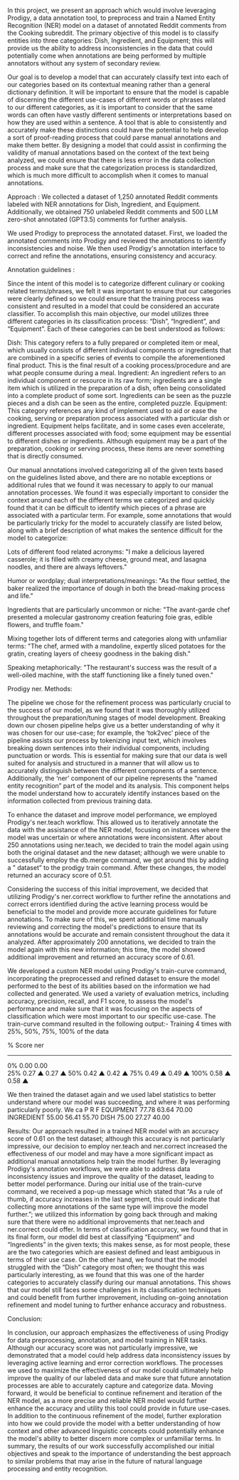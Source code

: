 In this project, we present an approach which would involve leveraging Prodigy, a data annotation tool, to preprocess and train a Named Entity Recognition (NER) model on a dataset of annotated Reddit comments from the Cooking subreddit. The primary objective of this model is to classify entities into three categories: Dish, Ingredient, and Equipment; this will provide us the ability to address inconsistencies in the data that could potentially come when annotations are being performed by multiple annotators without any system of secondary review.

Our goal is to develop a model that can accurately classify text into each of our categories based on its contextual meaning rather than a general dictionary definition. It will be important to ensure that the model is capable of discerning the different use-cases of different words or phrases related to our different categories, as it is important to consider that the same words can often have vastly different sentiments or interpretations based on how they are used within a sentence. A tool that is able to consistently and accurately make these distinctions could have the potential to help develop a sort of proof-reading process that could parse manual annotations and make them better. By designing a model that could assist in confirming the validity of manual annotations based on the context of the text being analyzed, we could ensure that there is less error in the data collection process and make sure that the categorization process is standardized, which is much more difficult to accomplish when it comes to manual annotations.

Approach :
We collected a dataset of 1,250 annotated Reddit comments labeled with NER annotations for Dish, Ingredient, and Equipment. Additionally, we obtained 750 unlabeled Reddit comments and 500 LLM zero-shot annotated (GPT3.5) comments for further analysis.

We used Prodigy to preprocess the annotated dataset. First, we loaded the annotated comments into Prodigy and reviewed the annotations to identify inconsistencies and noise. We then used Prodigy's annotation interface to correct and refine the annotations, ensuring consistency and accuracy.

Annotation guidelines :

Since the intent of this model is to categorize different culinary or cooking related terms/phrases, we felt it was important to ensure that our categories were clearly defined so we could ensure that the training process was consistent and resulted in a model that could be considered an accurate classifier. To accomplish this main objective, our model utilizes three different categories in its classification process: “Dish”, “Ingredient”, and “Equipment”. Each of these categories can be best understood as follows:

Dish: This category refers to a fully prepared or completed item or meal, which usually consists of different individual components or ingredients that are combined in a specific series of events to compile the aforementioned final product. This is the final result of a cooking process/procedure and are what people consume during a meal.
Ingredient: An ingredient refers to an individual component or resource in its raw form; ingredients are a single item which is utilized in the preparation of a dish, often being consolidated into a complete product of some sort. Ingredients can be seen as the puzzle pieces and a dish can be seen as the entire, completed puzzle. 
Equipment: This category references any kind of implement used to aid or ease the cooking, serving or preparation process associated with a particular dish or ingredient. Equipment helps facilitate, and in some cases even accelerate, different processes associated with food; some equipment may be essential to different dishes or ingredients. Although equipment may be a part of the preparation, cooking or serving process, these items are never something that is directly consumed.

Our manual annotations involved categorizing all of the given texts based on the guidelines listed above, and there are no notable exceptions or additional rules that we found it was necessary to apply to our manual annotation processes. We found it was especially important to consider the context around each of the different terms we categorized and quickly found that it can be difficult to identify which pieces of a phrase are associated with a particular term. For example, some annotations that would be particularly tricky for the model to accurately classify are listed below, along with a brief description of what makes the sentence difficult for the model to categorize:

Lots of different food related acronyms:
"I make a delicious layered casserole; it is filled with creamy cheese, ground meat, and lasagna noodles, and there are always leftovers."

Humor or wordplay; dual interpretations/meanings:
"As the flour settled, the baker realized the importance of dough in both the bread-making process and life."

Ingredients that are particularly uncommon or niche:
"The avant-garde chef presented a molecular gastronomy creation featuring foie gras, edible flowers, and truffle foam."

Mixing together lots of different terms and categories along with unfamiliar terms:
"The chef, armed with a mandoline, expertly sliced potatoes for the gratin, creating layers of cheesy goodness in the baking dish."

Speaking metaphorically:
"The restaurant's success was the result of a well-oiled machine, with the staff functioning like a finely tuned oven."

Prodigy ner. Methods: 

The pipeline we chose for the refinement process was particularly crucial to the success of our model, as we found that it was thoroughly utilized throughout the preparation/tuning stages of model development. Breaking down our chosen pipeline helps give us a better understanding of why it was chosen for our use-case; for example, the ‘tok2vec’ piece of the pipeline assists our process by tokenizing input text, which involves breaking down sentences into their individual components, including punctuation or words. This is essential for making sure that our data is well suited for analysis and structured in a manner that will allow us to accurately distinguish between the different components of a sentence. Additionally, the ‘ner’ component of our pipeline represents the “named entity recognition” part of the model and its analysis. This component helps the model understand how to accurately identify instances based on the information collected from previous training data.

To enhance the dataset and improve model performance, we employed Prodigy's ner.teach workflow. This allowed us to iteratively annotate the data with the assistance of the NER model, focusing on instances where the model was uncertain or where annotations were inconsistent. After about 250 annotations using ner.teach, we decided to train the model again using both the original dataset and the new dataset; although we were unable to successfully employ the db.merge command, we got around this by adding a ” dataset” to the prodigy train command. After these changes, the model returned an accuracy score of 0.51. 

Considering the success of this initial improvement, we decided that utilizing Prodigy's ner.correct workflow to further refine the annotations and correct errors identified during the active learning process would be beneficial to the model and provide more accurate guidelines for future annotations. To make sure of this, we spent additional time manually reviewing and correcting the model's predictions to ensure that its annotations would be accurate and remain consistent throughout the data it analyzed. After approximately 200 annotations, we decided to train the model again with this new information; this time, the model showed additional improvement and returned an accuracy score of 0.61. 

We developed a custom NER model using Prodigy's train-curve command, incorporating the preprocessed and refined dataset to ensure the model performed to the best of its abilities based on the information we had collected and generated. We used a variety of evaluation metrics, including accuracy, precision, recall, and F1 score, to assess the model's performance and make sure that it was focusing on the aspects of classification which were most important to our specific use-case.
The train-curve command resulted in the following output:- 
Training 4 times with 25%, 50%, 75%, 100% of the data

%      Score    ner   
----   ------   ------
  0%   0.00     0.00  
 25%   0.27 ▲   0.27 ▲
 50%   0.42 ▲   0.42 ▲
 75%   0.49 ▲   0.49 ▲
100%   0.58 ▲   0.58 ▲

We then trained the dataset again and we used label statistics to better understand where our model was succeeding, and where it was performing particularly poorly. We ca
                             P         R          F
EQUIPMENT    77.78   63.64   70.00
INGREDIENT   55.00   56.41   55.70
DISH                 75.00   27.27   40.00

Results: 
Our approach resulted in a trained NER model with an accuracy score of 0.61 on the test dataset; although this accuracy is not particularly impressive, our decision to employ ner.teach and ner.correct increased the effectiveness of our model and may have a more significant impact as additional manual annotations help train the model further. By leveraging Prodigy's annotation workflows, we were able to address data inconsistency issues and improve the quality of the dataset, leading to better model performance. During our initial use of the train-curve command, we received a pop-up message which stated that “As a rule of thumb, if accuracy increases in the last segment, this could indicate that collecting more annotations of the same type will improve the model further.”; we utilized this information by going back through and making sure that there were no additional improvements that ner.teach and ner.correct could offer. In terms of classification accuracy, we found that in its final form, our model did best at classifying “Equipment” and “Ingredients” in the given texts; this makes sense, as for most people, these are the two categories which are easiest defined and least ambiguous in terms of their use case. On the other hand, we found that the model struggled with the “Dish” category most often; we thought this was particularly interesting, as we found that this was one of the harder categories to accurately classify during our manual annotations. This shows that our model still faces some challenges in its classification techniques and could benefit from further improvement, including on-going annotation refinement and model tuning to further enhance accuracy and robustness.



Conclusion: 

In conclusion, our approach emphasizes the effectiveness of using Prodigy for data preprocessing, annotation, and model training in NER tasks. Although our accuracy score was not particularly impressive, we demonstrated that a model could help address data inconsistency issues by leveraging active learning and error correction workflows. The processes we used to maximize the effectiveness of our model could ultimately help improve the quality of our labeled data and make sure that future annotation processes are able to accurately capture and categorize data. Moving forward, it would be beneficial to continue refinement and iteration of the NER model, as a more precise and reliable NER model would further enhance the accuracy and utility this tool could provide in future use-cases. In addition to the continuous refinement of the model, further exploration into how we could provide the model with a better understanding of how context and other advanced linguistic concepts could potentially enhance the model's ability to better discern more complex or unfamiliar terms. In summary, the results of our work successfully accomplished our initial objectives and speak to the importance of understanding the best approach to similar problems that may arise in the future of natural language processing and entity recognition.


